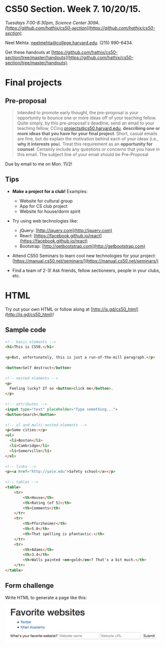# CS50 Section. Week 7. 10/20/15.
_Tuesdays 7:00-8:30pm, Science Center 309A. [https://github.com/hathix/cs50-section](https://github.com/hathix/cs50-section)._

Neel Mehta. neelmehta@college.harvard.edu. (215) 990-6434.

Get these handouts at [https://github.com/hathix/cs50-section/tree/master/handouts](https://github.com/hathix/cs50-section/tree/master/handouts).

# Final projects
## Pre-proposal
> Intended to promote early thought, the pre-proposal is your opportunity to bounce one or more ideas off of your teaching fellow. Quite simply, by this pre-proposal's deadline, send an email to your teaching fellow, CCing projects@cs50.harvard.edu, **describing one or more ideas that you have for your final project**. Short, casual emails are fine, but do explain the motivation behind each of your ideas (i.e., **why it interests you**). Treat this requirement as an **opportunity for counsel**. Certainly include any questions or concerns that you have in this email. The subject line of your email should be Pre-Proposal

Due by email to me on Mon. 11/2!

## Tips
- **Make a project for a club!** Examples:
  - Website for cultural group
  - App for CS club project
  - Website for house/dorm spirit

- Try using web technologies like:
  - jQuery: [http://jquery.com](http://jquery.com)
  - React: [https://facebook.github.io/react](https://facebook.github.io/react)
  - Bootstrap: [http://getbootstrap.com](http://getbootstrap.com)

- Attend CS50 Seminars to learn cool new technologies for your project: [https://manual.cs50.net/seminars/](https://manual.cs50.net/seminars/)
- Find a team of 2-3! Ask friends, fellow sectioneers, people in your clubs, etc.

# HTML
Try out your own HTML or follow along at [http://is.gd/cs50_html](http://is.gd/cs50_html)!

## Sample code

```html
<!-- basic elements -->
<h1>This is CS50.</h1>

<p>But, unfortunately, this is just a run-of-the-mill paragraph.</p>

<button>Self destruct</button>

<!-- nested elements -->
<p>
  Feeling lucky? If so <button>click me</button>.  
</p>

<!-- attributes -->
<input type="text" placeholder="Type something...">
<button>Search</button>

<!-- ul and multi-nested elements -->
<p>Some cities:</p>
<ul>
  <li>Boston</li>
  <li>Cambridge</li>
  <li>Somerville</li>
</ul>

<!-- links -->
<p><a href="http://yale.edu">Safety school</a></p>

<!-- tables -->
<table>
    <tr>
        <th>House</th>
        <th>Rating (of 5)</th>
        <th>Comments</th>
    </tr>
    <tr>
        <th>Pforzheimer</th>
        <th>5.0</th>
        <th>That spelling is pfantastic.</th>
    </tr>
    <tr>
        <th>Adams</th>
        <th>3.4</th>
        <th>Walls painted <em>gold</em>? That's a bit much.</th>
    </tr>
</table>
```

## Form challenge
Write HTML to generate a page like this:

![Simple HTML webpage](img/challenge-html.png)

